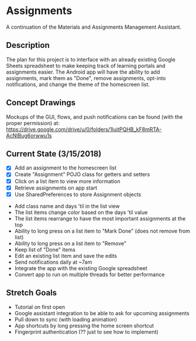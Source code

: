 # Assignments

A continuation of the Materials and Assignments Management Assistant.

## Description

The plan for this project is to interface with an already existing Google Sheets spreadsheet to make keeping track of learning portals and assignments easier. The Android app will have the ability to add assignments, mark them as "Done", remove assignments, opt-into notifications, and change the theme of the homescreen list.

## Concept Drawings

Mockups of the GUI, flows, and push notifications can be found (with the proper permission) at:
https://drive.google.com/drive/u/0/folders/1IuitPQHB_kF8mRTA-AcNIBug6orwwu1s

## Current State (3/15/2018)

- [x] Add an assignment to the homescreen list
- [x] Create "Assignment" POJO class for getters and setters
- [x] Click on a list item to view more information
- [x] Retrieve assignments on app start
- [x] Use SharedPreferences to store Assignment objects 
- Add class name and days 'til in the list view
- The list items change color based on the days 'til value
- The list items rearrange to have the most important assignments at the top
- Ability to long press on a list item to "Mark Done" (does not remove from list)
- Ability to long press on a list item to "Remove" 
- Keep list of "Done" items
- Edit an existing list item and save the edits
- Send notifications daily at ~7am
- Integrate the app with the existing Google spreadsheet
- Convert app to run on multiple threads for better performance

## Stretch Goals

- Tutorial on first open
- Google assistant integration to be able to ask for upcoming assignments
- Pull down to sync (with loading animation)
- App shortcuts by long pressing the home screen shortcut
- Fingerprint authentication (?? just to see how to implement)
